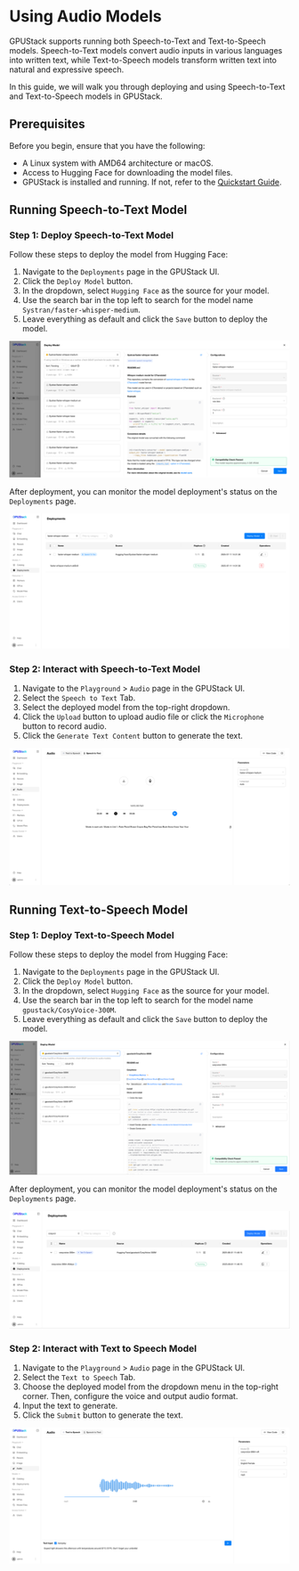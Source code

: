 # Using Audio Models

GPUStack supports running both Speech-to-Text and Text-to-Speech models. Speech-to-Text models convert audio inputs in various languages into written text, while Text-to-Speech models transform written text into natural and expressive speech.

In this guide, we will walk you through deploying and using Speech-to-Text and Text-to-Speech models in GPUStack.

## Prerequisites

Before you begin, ensure that you have the following:

- A Linux system with AMD64 architecture or macOS.
- Access to Hugging Face for downloading the model files.
- GPUStack is installed and running. If not, refer to the [Quickstart Guide](../quickstart.md).

## Running Speech-to-Text Model

### Step 1: Deploy Speech-to-Text Model

Follow these steps to deploy the model from Hugging Face:

1. Navigate to the `Deployments` page in the GPUStack UI.
2. Click the `Deploy Model` button.
3. In the dropdown, select `Hugging Face` as the source for your model.
4. Use the search bar in the top left to search for the model name `Systran/faster-whisper-medium`.
5. Leave everything as default and click the `Save` button to deploy the model.

![Deploy Model](../assets/using-models/using-audio-models/deploy-stt-model.png)

After deployment, you can monitor the model deployment's status on the `Deployments` page.

![Model List](../assets/using-models/using-audio-models/stt-model-list.png)

### Step 2: Interact with Speech-to-Text Model

1. Navigate to the `Playground` > `Audio` page in the GPUStack UI.
2. Select the `Speech to Text` Tab.
3. Select the deployed model from the top-right dropdown.
4. Click the `Upload` button to upload audio file or click the `Microphone` button to record audio.
5. Click the `Generate Text Content` button to generate the text.

![Generated](../assets/using-models/using-audio-models/inference-stt-model.png)

## Running Text-to-Speech Model

### Step 1: Deploy Text-to-Speech Model

Follow these steps to deploy the model from Hugging Face:

1. Navigate to the `Deployments` page in the GPUStack UI.
2. Click the `Deploy Model` button.
3. In the dropdown, select `Hugging Face` as the source for your model.
4. Use the search bar in the top left to search for the model name `gpustack/CosyVoice-300M`.
5. Leave everything as default and click the `Save` button to deploy the model.

![Deploy Model](../assets/using-models/using-audio-models/deploy-tts-model.png)

After deployment, you can monitor the model deployment's status on the `Deployments` page.

![Model List](../assets/using-models/using-audio-models/tts-model-list.png)

### Step 2: Interact with Text to Speech Model

1. Navigate to the `Playground` > `Audio` page in the GPUStack UI.
2. Select the `Text to Speech` Tab.
3. Choose the deployed model from the dropdown menu in the top-right corner. Then, configure the voice and output audio format.
4. Input the text to generate.
5. Click the `Submit` button to generate the text.

![Generated](../assets/using-models/using-audio-models/inference-tts-model.png)
